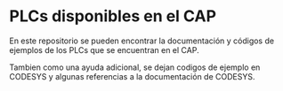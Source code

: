 # PLCs disponibles en el CAP
En este repositorio se pueden encontrar la documentación y códigos de ejemplos de los PLCs que se encuentran en el CAP.

Tambien como una ayuda adicional, se dejan codigos de ejemplo en CODESYS y algunas referencias a la documentación de CODESYS.
